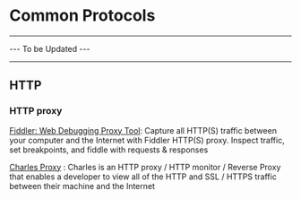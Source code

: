 # Common Protocols

-------------

--- To be Updated ---

-------------

## HTTP
### HTTP proxy
[Fiddler: Web Debugging Proxy Tool](https://www.telerik.com/fiddler): Capture all HTTP(S) traffic between your computer and the Internet with Fiddler HTTP(S) proxy. Inspect traffic, set breakpoints, and fiddle with requests & responses

[Charles Proxy](https://www.charlesproxy.com/) : Charles is an HTTP proxy / HTTP monitor / Reverse Proxy that enables a developer to view all of the HTTP and SSL / HTTPS traffic between their machine and the Internet
